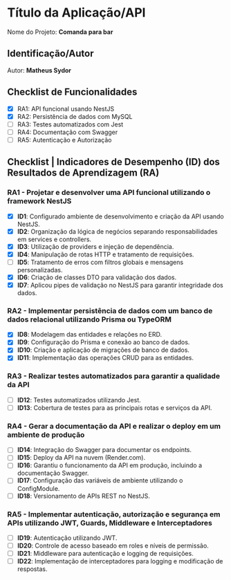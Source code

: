 # Título da Aplicação/API

Nome do Projeto: **Comanda para bar**

## Identificação/Autor

Autor: **Matheus Sydor**


## Checklist de Funcionalidades

- [x] RA1: API funcional usando NestJS
- [x] RA2: Persistência de dados com MySQL
- [ ] RA3: Testes automatizados com Jest
- [ ] RA4: Documentação com Swagger
- [ ] RA5: Autenticação e Autorização

## Checklist | Indicadores de Desempenho (ID) dos Resultados de Aprendizagem (RA)

### RA1 - Projetar e desenvolver uma API funcional utilizando o framework NestJS

- [x] **ID1**: Configurado ambiente de desenvolvimento e criação da API usando NestJS.
- [x] **ID2**: Organização da lógica de negócios separando responsabilidades em services e controllers.
- [x] **ID3**: Utilização de providers e injeção de dependência.
- [x] **ID4**: Manipulação de rotas HTTP e tratamento de requisições.
- [ ] **ID5**: Tratamento de erros com filtros globais e mensagens personalizadas.
- [x] **ID6**: Criação de classes DTO para validação dos dados.
- [x] **ID7**: Aplicou pipes de validação no NestJS para garantir integridade dos dados.

### RA2 - Implementar persistência de dados com um banco de dados relacional utilizando Prisma ou TypeORM

- [x] **ID8**: Modelagem das entidades e relações no ERD.
- [x] **ID9**: Configuração do Prisma e conexão ao banco de dados.
- [x] **ID10**: Criação e aplicação de migrações de banco de dados.
- [x] **ID11**: Implementação das operações CRUD para as entidades.

### RA3 - Realizar testes automatizados para garantir a qualidade da API

- [ ] **ID12**: Testes automatizados utilizando Jest.
- [ ] **ID13**: Cobertura de testes para as principais rotas e serviços da API.

### RA4 - Gerar a documentação da API e realizar o deploy em um ambiente de produção

- [ ] **ID14**: Integração do Swagger para documentar os endpoints.
- [ ] **ID15**: Deploy da API na nuvem (Render.com).
- [ ] **ID16**: Garantiu o funcionamento da API em produção, incluindo a documentação Swagger.
- [ ] **ID17**: Configuração das variáveis de ambiente utilizando o ConfigModule.
- [ ] **ID18**: Versionamento de APIs REST no NestJS.

### RA5 - Implementar autenticação, autorização e segurança em APIs utilizando JWT, Guards, Middleware e Interceptadores

- [ ] **ID19**: Autenticação utilizando JWT.
- [ ] **ID20**: Controle de acesso baseado em roles e níveis de permissão.
- [ ] **ID21**: Middleware para autenticação e logging de requisições.
- [ ] **ID22**: Implementação de interceptadores para logging e modificação de respostas.
